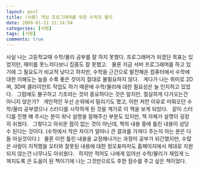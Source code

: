 ```yaml
---
layout: post
title: (서평) 게임 프로그래머를 위한 수학과 물리
date: 2009-01-21 11:14:54
categories: [서평]
tags: [서평]
comments: true
---
```


사실 나는 고등학교때 수학/물리 공부를 잘 하지 못했다. 프로그래머가 되겠단 목표는 있었지만, 재미를 못느끼다보니 집중도 잘 못했고.
 
물론 지금 서버 프로그래머를 하고 있기에 그 필요도가 비교적 낮다고 하지만, 수학을 근간으로 발전해온 컴퓨터에서 수학에 대한 이해도는 높을 수록 좋은 것이지 절대로 불필요하지 않다.
 
게다가 나는 취미로 2D며, 3D며 클라이언트 작업도 하기 때문에 수학/물리에 대한 필요성은 늘 인지하고 있었다.
 
그럼에도 불구하고 기초라는 것이 중요하다는 것은 알지만, 절실하게 다가오는건 아니지 않은가?
 
개인적인 우선 순위에서 밀리기도 했고, 이런 저런 이유로 미뤄오던 수학/물리 공부였으나 스터디를 시작하게 된 것을 계기로 이 책을 보게 되었다.
 
같이 스터디를 진행 해 주시는 분이 워낙 설명을 잘해주신 부분도 있지만, 책 자체가 설명이 굉장히 쉬웠다.
 
그렇다고 아쉬운 점이 없는 것이 아닌데, 책의 내용 중에 틀린 내용이 상당수 된다는 것이다. (수학에서 작은 차이가 얼마나 큰 결과를 가져다 주는지 아는 분은 다들 아실것이다.)
 
물론 이런 틀린 내용을 교정해나가는 과정이 공부가 되긴했지만, 수많은 사람이 지적했을 오타와 잘못된 내용에 대한 정오표마저도 홈페이지에서 제대로 지원되지 않는건 너무나도 아쉬웠다.
 
하지만 적어도 나에게 있어선 수학/물리가 재밌게 느껴지도록 큰 도움이 된 책이기에 나는 그것만으로도 후한 점수를 주고 싶은 책이었다.
